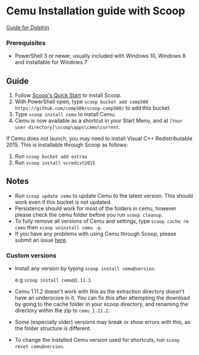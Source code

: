 # Cemu Installation guide with Scoop
[Guide for Dolphin](https://github.com/comp500/scoop-comp500/blob/master/Dolphin.md)

### Prerequisites
- PowerShell 3 or newer, usually included with Windows 10, Windows 8 and installable for Windows 7

## Guide
1. Follow [Scoop's Quick Start](https://github.com/lukesampson/scoop/wiki/Quick-Start) to install Scoop.
1. With PowerShell open, type `scoop bucket add comp500 https://github.com/comp500/scoop-comp500/` to add this bucket.
1. Type `scoop install cemu` to install Cemu.
1. Cemu is now available as a shortcut in your Start Menu, and at `[Your user directory]\scoop\apps\cemu\current`.

If Cemu does not launch, you may need to install Visual C++ Redistributable 2015. This is installable through Scoop as follows:
1. Run `scoop bucket add extras`
1. Run `scoop install vcredist2015`

## Notes
- Run `scoop update cemu` to update Cemu to the latest version. This should work even if this bucket is not updated.
- Persistence should work for most of the folders in cemu, however please check the cemu folder before you run `scoop cleanup`.
- To fully remove all versions of Cemu and settings, type `scoop cache rm cemu` then `scoop uninstall cemu -p`.
- If you have any problems with using Cemu through Scoop, please submit an issue [here](https://github.com/comp500/scoop-comp500/issues/new).

### Custom versions
- Install any version by typing `scoop install cemu@version`.

  e.g `scoop install cemu@1.11.3`
  
- Cemu 1.11.2 doesn't work with this as the extraction directory doesn't have an underscore in it. You can fix this after attempting the download by going to the cache folder in your scoop directory, and renaming the directory within the zip to `cemu_1.11.2`.
- Some (especially older) versions may break or show errors with this, as the folder structure is different.
- To change the installed Cemu version used for shortcuts, run `scoop reset cemu@version`.
